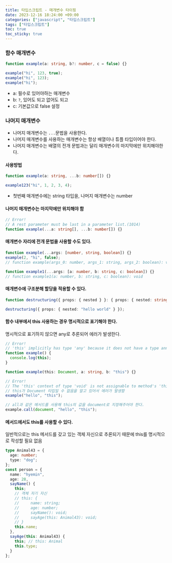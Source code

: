 ```yaml
---
title: 타입스크립트 - 매개변수 타이핑
date: 2023-12-16 18:24:00 +09:00
categories: ["javascript", "타입스크립트"]
tags: ["타입스크립트"]
toc: true
toc_sticky: true
---
```


### 함수 매개변수

```ts
function example(a: string, b?: number, c = false) {}

example("hi", 123, true);
example("hi", 123);
example("hi");
```

- a: 필수로 있어야하는 매개변수
- b: `?`, 있어도 되고 없어도 되고
- c: 기본값으로 false 설정

### 나머지 매개변수

- 나머지 매개변수는 `...`문법을 사용한다.
- 나머지 매개변수를 사용하는 매개변수는 항상 배열이나 튜플 타입이어야 한다.
- 나머지 매개변수는 배열의 전개 문법과는 달리 매개변수의 마지막에만 위치해야한다.

#### 사용방법

```ts
function example(a: string, ...b: number[]) {}

example123("hi", 1, 2, 3, 4);
```

- 첫번째 매개변수에는 string 타입을, 나머지 매개변수는 number

#### 나머지 매개변수는 마지막에만 위치해야 함

```ts
// Error!
// A rest parameter must be last in a parameter list.(1014)
function example(...a: string[], ...b: number[]) {}
```

#### 매개변수 자리에 전개 문법을 사용할 수도 있다.

```ts
function example(...args: [number, string, boolean]) {}
example(2, "hi", false);
// function example(args_0: number, args_1: string, args_2: boolean): void

function example1(...args: [a: number, b: string, c: boolean]) {}
// function example1(a: number, b: string, c: boolean): void
```

#### 매개변수에 구조분해 할당을 적용할 수 있다.

```ts
function destructuring({ props: { nested } }: { props: { nested: string } }) {}

destructuring({ props: { nested: "hello world" } });
```

#### 함수 내부에서 this 사용하는 경우 명시적으로 표기해야 한다.

명시적으로 표기하지 않으면 any로 추론되어 에러가 발생한다.

```ts
// Error!
// 'this' implicitly has type 'any' because it does not have a type annotation.(2683)
function example() {
  console.log(this);
}
```

```ts
function example(this: Document, a: string, b: "this") {}

// Error!
// The 'this' context of type 'void' is not assignable to method's 'this' of type 'Document'
// this가 Document 타입일 수 없음을 알고 있어서 에러가 발생함
example("hello", "this");

// all과 같은 메서드를 사용해 this의 값을 document로 지정해주어야 한다.
example.call(document, "hello", "this");
```

#### 메서드에서도 this를 사용할 수 있다.

일반적으로는 this 메서드를 갖고 있는 객체 자신으로 추론되기 때문에 this를 명시적으로 작성할 필요 없음

```ts
type Animal43 = {
  age: number;
  type: "dog";
};
const person = {
  name: "hyemin",
  age: 28,
  sayName() {
    this;
    // 객체 자기 자신
    // this: {
    //     name: string;
    //     age: number;
    //     sayName(): void;
    //     sayAge(this: Animal43): void;
    // }
    this.name;
  },
  sayAge(this: Animal43) {
    this; // this: Animal
    this.type;
  }
};
```
